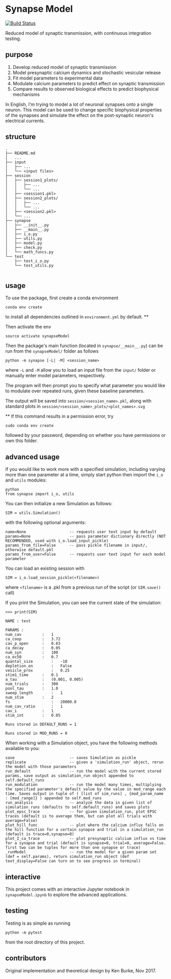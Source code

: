 # Synapse Model

[![Build
Status](https://travis-ci.org/kenburke/synapseModel.svg?branch=master)](https://travis-ci.org/kenburke/synapseModel)

Reduced model of synaptic transmission, with continuous integration testing.

## purpose

1. Develop reduced model of synaptic transmission
2. Model presynaptic calcium dynamics and stochastic vesicular release
3. Fit model parameters to experimental data
4. Modulate calcium parameters to predict effect on synaptic transmission
5. Compare results to observed biological effects to predict biophysical mechanisms

In English, I'm trying to model a lot of neuronal synapses onto a single neuron. This model can be used to change specific biophysical properties of the synapses and simulate the effect on the post-synaptic neuron's electrical currents.


## structure


```
.
├── README.md
│   ...
├── input
│   ├── ...
│   └── <input files>
├── session
│   ├── session1_plots/
│   │   ├── ...
│   │   └── ...
│   ├── <session1.pkl>
│   ├── session2_plots/
│   │   ├── ...
│   │   └── ...
│   ├── <session2.pkl>
│   └── ...
├── synapse
│   ├── __init__.py
│   ├── __main__.py
│   ├── i_o.py
│   ├── utils.py
│   ├── model.py
│   ├── check.py
│   └── math_funcs.py
└── test
    ├── test_i_o.py
    └── test_utils.py
    
```

## usage

To use the package, first create a conda environment

```
conda env create
```
to install all dependencies outlined in `environment.yml` by default. **

Then activate the env

```
source activate synapseModel
```

Then the package's main function (located in `synapse/__main__.py`) 
can be run from the `synapseModel/` folder as follows

```
python -m synapse [-L| -M] <session_name>
```

where ``-L`` and ``-M`` allow you to load an input file from the ``input/`` folder or manually enter model parameters, respectively.

The program will then prompt you to specify what parameter you would like to modulate over repeated runs, given these baseline parameters.

The output will be saved into ``session/<session_name>.pkl``, along with standard plots in ``session/<session_name>_plots/<plot_names>.svg``


**
If this command results in a permission error, try

```
sudo conda env create
```

followed by your password, depending on whether you have permissions or own this folder.


## advanced usage

If you would like to work more with a specified simulation, including varying more than one parameter at a time, simply start python then import the ``i_o`` and ``utils`` modules:

```
python
from synapse import i_o, utils
```

You can then initialize a new Simulation as follows:

```
SIM = utils.Simulation()
```
with the following optional arguments:
```
name=None                   -- requests user text input by default
params=None                 -- pass parameter dictionary directly (NOT RECOMMENDED, used with i_o.load_input_pickle)
params_from_file=False      -- pass pickle filename in input/, otherwise default.pkl
params_from_user=False      -- requests user text input for each model parameter
```

You can load an existing session with
```
SIM = i_o.load_session_pickle(<filename>)
```
where `<filename>` is a .pkl from a previous run of the script (or `SIM.save()` call)

If you print the Simulation, you can see the current state of the simulation:

```
>>> print(SIM)

NAME : test

PARAMS :
num_cav		    :	1
ca_coop		    :	3.72
cav_p_open	    :	0.83
ca_decay	    :	0.05
num_syn		    :	100
ca_ec50		    :	0.7
quantal_size        :   -10
depletion_on        :	False
vesicle_prox        :	0.25
stim1_time	    :	0.1
a_tau		    :	(0.001, 0.005)
num_trials	    :	300
pool_tau	    :	1.0
sweep_length        :   1
num_stim	    :	2
fs                  :   20000.0
num_cav_ratio       :   1
cav_i		    :	1
stim_int	    :	0.05

Runs stored in DEFAULT_RUNS = 1

Runs stored in MOD_RUNS = 0

```

When working with a Simulation object, you have the following methods available to you:

```
save                        -- saves Simulation as pickle
replicate                   -- given a 'simulation_run' object, rerun the model with those parameters
run_default                 -- run the model with the current stored params, save output as simulation_run object appended to self.default_runs
run_modulation              -- run the model many times, multiplying the specified parameter's default value by the value in mod_range each time. Saves output in tuple of ( [list of sim_runs] , {mod_param_name : [mod_range]} ) appended to self.mod_runs
run_analysis                -- analyze the data in given list of simulation_runs (defaults to self.default_runs) and saves plots
plot_epsc_trace             -- for given simulation_run, plot EPSC traces (default is to average them, but can plot all trials with average=False)
plot_hill_func              -- plot where the calcium influx falls on the hill function for a certain synapse and trial in a simulation_run (default is trace=0,synapse=0)
plot_I_ca_trace             -- plot presynaptic calcium influx vs time for a synapse and trial (default is synapse=0, trial=0, average=False. first two can be tuples for more than one synapse or trace)
_runModel                   -- run the model for a given param set (def = self.params), return simulation_run object (def text_display=False can turn on to see progress in terminal)
```


## interactive

This project comes with an interactive Jupyter notebook in ``synapseModel.ipynb`` to explore the advanced applications.


## testing

Testing is as simple as running

```
python -m pytest
```

from the root directory of this project.



## contributors

Original implementation and theoretical design by Ken Burke, Nov 2017.
